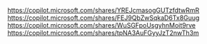 https://copilot.microsoft.com/shares/YREJcmasogGUTzfdtwRmR
https://copilot.microsoft.com/shares/FEJ9QbZwSqkaD6Tx8Guug
https://copilot.microsoft.com/shares/WuSGFpoUsgyhnMoit9rve
https://copilot.microsoft.com/shares/tpNA3AuFGyyJzT2nwTh3m
